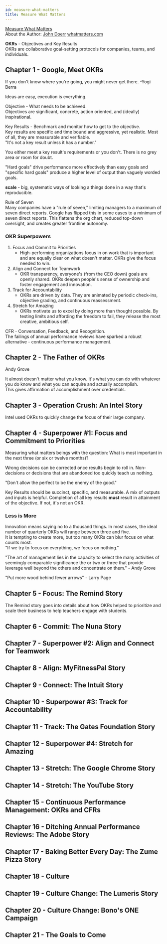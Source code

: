 ```yaml
---
id: measure-what-matters
title: Measure What Matters
---
```


[Measure What Matters](https://www.amazon.com/Measure-What-Matters-Google-Foundation-ebook/dp/B078FZ9SYB/ref=tmm_kin_swatch_0?_encoding=UTF8&qid=1621686812&sr=8-1)  
About the Author: [John Doerr](https://en.wikipedia.org/wiki/John_Doerr)
[whatmatters.com](https://www.whatmatters.com/)  

**OKRs** - Objectives and Key Results  
OKRs are collaborative goal-setting protocols for companies, teams, and individuals.
 
## Chapter 1 - Google, Meet OKRs

If you don't know where you're going, you might never get there. -Yogi Berra

Ideas are easy, execution is everything.

Objective - What needs to be achieved.  
Objectives are significant, concrete, action oriented, and (ideally) inspirational.

Key Results - Benchmark and monitor how to get to the objective.  
Key results are specific and time bound and aggressive, yet realistic. Most of all, they are measurable and verifiable.  
"It's not a key result unless it has a number."

You either meet a key result's requirements or you don't. There is no grey area or room for doubt.  

"Hard goals" drive performance more effectively than easy goals and "specific hard goals" produce a higher level of output than vaguely worded goals.  

**scale** - big, systematic ways of looking a things done in a way that's reproducible.

Rule of Seven  
Many companies have a "rule of seven," limiting managers to a maximum of seven direct reports. Google has flipped this in some cases to a minimum of seven direct reports. This flattens the org chart, reduced top-down oversight, and creates greater frontline autonomy.  

### OKR Superpowers

1. Focus and Commit to Priorities
    - High-performing organizations focus in on work that is important and are equally clear on what doesn't matter. OKRs give the focus needed to win.
1. Align and Connect for Teamwork
    - OKR transparency, everyone's (from the CEO down) goals are openly shared. OKRs deepen people's sense of ownership and foster engagement and innovation.  
1. Track for Accountability
    - OKRs are driven by data. They are animated by periodic check-ins, objective grading, and continuous reassessment.
1. Stretch for Amazing
    - OKRs motivate us to excel by doing more than thought possible. By testing limits and affording the freedom to fail, they release the most creative, ambitious self.

CFR - Conversation, Feedback, and Recognition.  
The failings of annual performance reviews have sparked a robust alternative - continuous performance management.

## Chapter 2 - The Father of OKRs

Andy Grove

It almost doesn't matter what you know. It's what you can do with whatever you do know and what you can acquire and actually accomplish.  
This gives affirmation of accomplishment over credentials.  

## Chapter 3 - Operation Crush: An Intel Story

Intel used OKRs to quickly change the focus of their large company.  

## Chapter 4 - Superpower #1: Focus and Commitment to Priorities

Measuring what matters beings with the question: What is most important in the next three (or six or twelve months)?

Wrong decisions can be corrected once results begin to roll in. Non-decisions or decisions that are abandoned too quickly teach us nothing.

"Don't allow the perfect to be the enemy of the good."

Key Results should be succinct, specific, and measurable. A mix of outputs and inputs is helpful. Completion of all key results **must** result in attainment of the objective. If not, it's not an OKR.

### Less is More

Innovation means saying no to a thousand things. In most cases, the ideal number of quarterly OKRs will range between three and five.  
It is tempting to create more, but too many OKRs can blur focus on what counts most.  
"If we try to focus on everything, we focus on nothing."

"The art of management lies in the capacity to select the many activities of seemingly comparable significance the or two or three that provide leverage well beyond the others and concentrate on them." - Andy Grove

"Put more wood behind fewer arrows" - Larry Page

## Chapter 5 - Focus: The Remind Story

The Remind story goes into details about how OKRs helped to prioritize and scale their business to help teachers engage with students.  

## Chapter 6 - Commit: The Nuna Story



## Chapter 7 - Superpower #2: Align and Connect for Teamwork

## Chapter 8 - Align: MyFitnessPal Story

## Chapter 9 - Connect: The Intuit Story

## Chapter 10 - Superpower #3: Track for Accountability

## Chapter 11 - Track: The Gates Foundation Story

## Chapter 12 - Superpower #4: Stretch for Amazing

## Chapter 13 - Stretch: The Google Chrome Story

## Chapter 14 - Stretch: The YouTube Story

## Chapter 15 - Continuous Performance Management: OKRs and CFRs

## Chapter 16 - Ditching Annual Performance Reviews: The Adobe Story

## Chapter 17 - Baking Better Every Day: The Zume Pizza Story

## Chapter 18 - Culture

## Chapter 19 - Culture Change: The Lumeris Story

## Chapter 20 - Culture Change: Bono's ONE Campaign

## Chapter 21 - The Goals to Come

